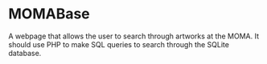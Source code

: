 # MOMABase
 A webpage that allows the user to search through artworks at the MOMA. It should use PHP to make SQL queries to search through the SQLite database.
